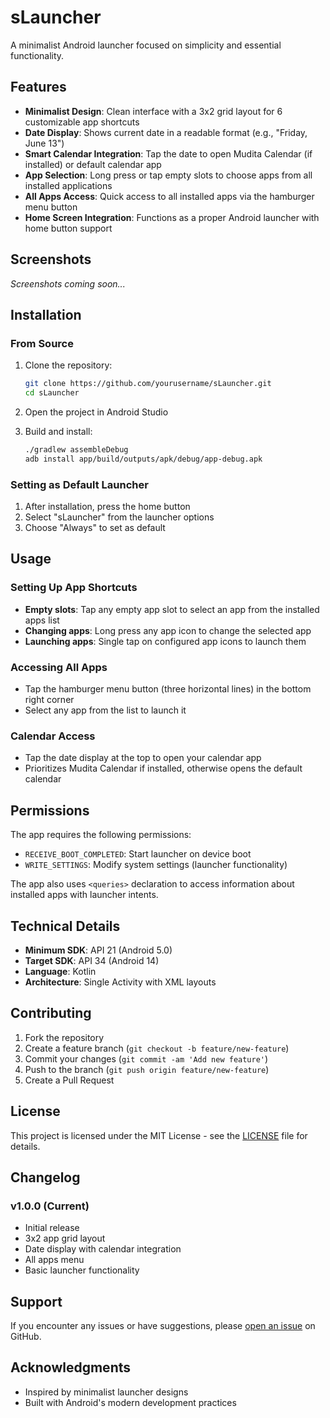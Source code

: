 # sLauncher

A minimalist Android launcher focused on simplicity and essential functionality.

## Features

- **Minimalist Design**: Clean interface with a 3x2 grid layout for 6 customizable app shortcuts
- **Date Display**: Shows current date in a readable format (e.g., "Friday, June 13")
- **Smart Calendar Integration**: Tap the date to open Mudita Calendar (if installed) or default calendar app
- **App Selection**: Long press or tap empty slots to choose apps from all installed applications
- **All Apps Access**: Quick access to all installed apps via the hamburger menu button
- **Home Screen Integration**: Functions as a proper Android launcher with home button support

## Screenshots

*Screenshots coming soon...*

## Installation

### From Source

1. Clone the repository:
   ```bash
   git clone https://github.com/yourusername/sLauncher.git
   cd sLauncher
   ```

2. Open the project in Android Studio

3. Build and install:
   ```bash
   ./gradlew assembleDebug
   adb install app/build/outputs/apk/debug/app-debug.apk
   ```

### Setting as Default Launcher

1. After installation, press the home button
2. Select "sLauncher" from the launcher options
3. Choose "Always" to set as default

## Usage

### Setting Up App Shortcuts
- **Empty slots**: Tap any empty app slot to select an app from the installed apps list
- **Changing apps**: Long press any app icon to change the selected app
- **Launching apps**: Single tap on configured app icons to launch them

### Accessing All Apps
- Tap the hamburger menu button (three horizontal lines) in the bottom right corner
- Select any app from the list to launch it

### Calendar Access
- Tap the date display at the top to open your calendar app
- Prioritizes Mudita Calendar if installed, otherwise opens the default calendar

## Permissions

The app requires the following permissions:

- `RECEIVE_BOOT_COMPLETED`: Start launcher on device boot
- `WRITE_SETTINGS`: Modify system settings (launcher functionality)

The app also uses `<queries>` declaration to access information about installed apps with launcher intents.

## Technical Details

- **Minimum SDK**: API 21 (Android 5.0)
- **Target SDK**: API 34 (Android 14)
- **Language**: Kotlin
- **Architecture**: Single Activity with XML layouts

## Contributing

1. Fork the repository
2. Create a feature branch (`git checkout -b feature/new-feature`)
3. Commit your changes (`git commit -am 'Add new feature'`)
4. Push to the branch (`git push origin feature/new-feature`)
5. Create a Pull Request

## License

This project is licensed under the MIT License - see the [LICENSE](LICENSE) file for details.

## Changelog

### v1.0.0 (Current)
- Initial release
- 3x2 app grid layout
- Date display with calendar integration
- All apps menu
- Basic launcher functionality

## Support

If you encounter any issues or have suggestions, please [open an issue](https://github.com/yourusername/sLauncher/issues) on GitHub.

## Acknowledgments

- Inspired by minimalist launcher designs
- Built with Android's modern development practices